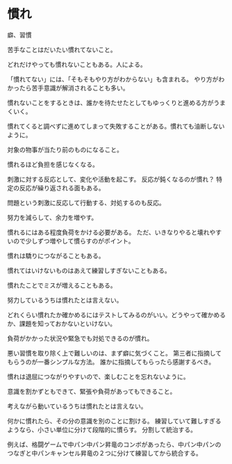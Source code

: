 # 慣れ

癖、習慣

苦手なことはだいたい慣れてないこと。

どれだけやっても慣れないこともある。人による。

「慣れてない」には、「そもそもやり方がわからない」も含まれる。
やり方がわかったら苦手意識が解消されることも多い。

慣れないことをするときは、誰かを待たせたとしてもゆっくりと進める方がうまくいく。

慣れてくると調べずに進めてしまって失敗することがある。慣れても油断しないように。

対象の物事が当たり前のものになること。

慣れるほど負担を感じなくなる。

刺激に対する反応として、変化や活動を起こす。
反応が鈍くなるのが慣れ？
特定の反応が繰り返される面もある。

問題という刺激に反応して行動する、対処するのも反応。

努力を減らして、余力を増やす。

慣れるにはある程度負荷をかける必要がある。
ただ、いきなりやると壊れやすいので少しずつ増やして慣らすのがポイント。

慣れは驕りにつながることもある。

慣れてはいけないものはあえて練習しすぎないこともある。

慣れたことでミスが増えることもある。

努力しているうちは慣れたとは言えない。

どれくらい慣れたか確かめるにはテストしてみるのがいい。どうやって確かめるか、課題を知っておかないといけない。

負荷がかかった状況や緊急でも対処できるのが慣れ。

悪い習慣を取り除く上で難しいのは、まず癖に気づくこと。
第三者に指摘してもらうのが一番シンプルな方法。
誰かに指摘してもらったら感謝するべき。

慣れは退屈につながりやすいので、楽しむことを忘れないように。

意識を割かずともできて、緊張や負荷があってもできること。

考えながら動いているうちは慣れたとは言えない。

何かに慣れたら、その分の意識を別のことに割ける。
練習していて難しすぎるようなら、小さい単位に分けて段階的に慣らす。
分割して統治する。

例えば、格闘ゲームで中パン中パン昇竜のコンボがあったら、中パン中パンのつなぎと中パンキャンセル昇竜の２つに分けて練習してから統合する。

